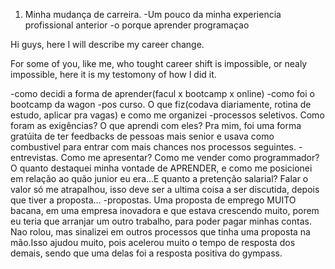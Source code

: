 1. Minha mudança de carreira.
-Um pouco da minha experiencia profissional anterior
-o porque aprender programaçao

Hi guys, here I will describe my career change.

For some of you, like me, who tought career shift is impossible, or nealy impossible, here it is my testomony of how I did it.

-como decidi a forma de aprender(facul x bootcamp x online)
-como foi o bootcamp da wagon
-pos curso. O que fiz(codava diariamente, rotina de estudo, aplicar pra vagas) e como me organizei
-processos seletivos. Como foram as exigências? O que aprendi com eles? Pra mim, foi uma forma gratúita de ter feedbacks de pessoas mais senior e usava como combustivel para entrar com mais chances nos processos seguintes.
-entrevistas. Como me apresentar? Como me vender como programmador? O quanto destaquei minha vontade de APRENDER, e como me posicionei em relação ao quão junior eu era...E quanto a pretenção salarial? Falar o valor só me atrapalhou, isso deve ser a ultima coisa a ser discutida, depois que tiver a proposta...
-propostas. Uma proposta de emprego MUITO bacana, em uma empresa inovadora e que estava crescendo muito, porem eu teria que arranjar um outro trabalho, para poder pagar minhas contas. Nao rolou, mas sinalizei em outros processos que tinha uma proposta na mão.Isso ajudou muito, pois acelerou muito o tempo de resposta dos demais, sendo que uma delas foi a resposta positiva do gympass.

